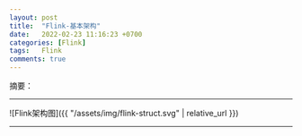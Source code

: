 ```yaml
---
layout: post
title:  "Flink-基本架构"
date:   2022-02-23 11:16:23 +0700
categories: [Flink]
tags:   Flink
comments: true
---
```


摘要：

------


![Flink架构图]({{ "/assets/img/flink-struct.svg" | relative_url }})


------
